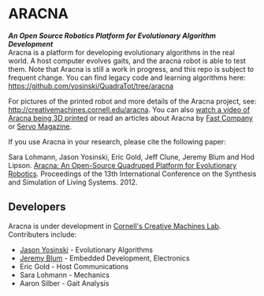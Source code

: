ARACNA
======
**_An Open Source Robotics Platform for Evolutionary Algorithm Development_**  
Aracna is a platform for developing evolutionary algorithms in the real world.  A host computer evolves gaits, and the aracna robot is able to test them.  Note that Aracna is still a work in progress, and this repo is subject to frequent change.  You can find legacy code and learning algorithms here: https://github.com/yosinski/QuadraTot/tree/aracna

For pictures of the printed robot and more details of the Aracna project, see: http://creativemachines.cornell.edu/aracna. You can also [watch a video of Aracna being 3D printed](http://www.youtube.com/watch?v=11jYG45HGuo) or read an articles about Aracna by [Fast Company](http://www.fastcompany.com/3005313/evolved-brains-robots-creep-closer-animal-learning) or [Servo Magazine](http://servo.texterity.com/servo/201306?pg%3D47%26search_term%3Daracna%23pg47#pg1).

If you use Aracna in your research, please cite the following paper:

Sara Lohmann, Jason Yosinski, Eric Gold, Jeff Clune, Jeremy Blum and Hod Lipson. [Aracna: An Open-Source Quadruped Platform for Evolutionary Robotics](http://yosinski.com/media/papers/Lohmann2012AracnaAnOpenSourceQuadrupedPlatform.pdf). Proceedings of the 13th International Conference on the Synthesis and Simulation of Living Systems. 2012.


Developers
----------
Aracna is under development in [Cornell's Creative Machines Lab](http://creativemachines.cornell.edu/). Contributers include:

* [Jason Yosinski](http://yosinski.com/) - Evolutionary Algorithms
* [Jeremy Blum](http://www.jeremyblum.com/) -    Embedded Development, Electronics
* Eric Gold -      Host Communications
* Sara Lohmann -  Mechanics
* Aaron Silber - Gait Analysis
